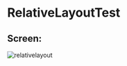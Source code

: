 # RelativeLayoutTest
## Screen:
[](url)
![relativelayout](https://user-images.githubusercontent.com/66893806/218131634-ed3a22dd-cfe6-4d15-b414-53afb7412dbc.png)
